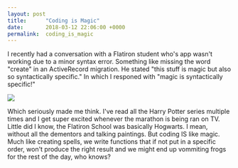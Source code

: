 ```yaml
---
layout: post
title:      "Coding is Magic"
date:       2018-03-12 22:06:00 +0000
permalink:  coding_is_magic
---
```



I recently had a conversation with a Flatiron student who's app wasn't working due to a minor syntax error. Something like missing the word "create" in an ActiveRecord migration. He stated "this stuff is magic but also so syntactically specific." In which I responed with "magic is syntactically specific!"

![](https://media1.tenor.com/images/23b98425d45d82beef0558a1eeda556c/tenor.gif?itemid=6093439)

Which seriously made me think. I've read all the Harry Potter series multiple times and I get super excited whenever the marathon is being ran on TV. Little did I know, the Flatiron School was basically Hogwarts. I mean, without all the dementors and talking paintings. But coding IS like magic. Much like creating spells, we write functions that if not put in a specific order, won't produce the right result and we might end up vommiting frogs for the rest of the day, who knows?
